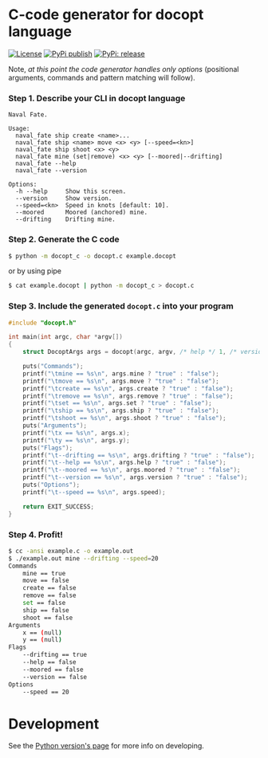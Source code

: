 C-code generator for docopt language
====================================
[![License](https://img.shields.io/badge/license-MIT-blue.svg)](https://opensource.org/licenses/MIT)
[![PyPi publish](https://github.com/offscale/docopt.c/actions/workflows/main.yml/badge.svg)](https://github.com/offscale/docopt.c/actions/workflows/main.yml)
[![PyPi: release](https://img.shields.io/pypi/v/docopt_c.svg?maxAge=3600)](https://pypi.org/project/docopt_c)

Note, *at this point the code generator handles only options*
(positional arguments, commands and pattern matching will follow).

### Step 1. Describe your CLI in docopt language

```
Naval Fate.

Usage:
  naval_fate ship create <name>...
  naval_fate ship <name> move <x> <y> [--speed=<kn>]
  naval_fate ship shoot <x> <y>
  naval_fate mine (set|remove) <x> <y> [--moored|--drifting]
  naval_fate --help
  naval_fate --version

Options:
  -h --help     Show this screen.
  --version     Show version.
  --speed=<kn>  Speed in knots [default: 10].
  --moored      Moored (anchored) mine.
  --drifting    Drifting mine.
```

### Step 2. Generate the C code

```bash
$ python -m docopt_c -o docopt.c example.docopt
```

or by using pipe

```bash
$ cat example.docopt | python -m docopt_c > docopt.c
```

### Step 3. Include the generated `docopt.c` into your program

```c
#include "docopt.h"

int main(int argc, char *argv[])
{
    struct DocoptArgs args = docopt(argc, argv, /* help */ 1, /* version */ "2.0rc2");

    puts("Commands");
    printf("\tmine == %s\n", args.mine ? "true" : "false");
    printf("\tmove == %s\n", args.move ? "true" : "false");
    printf("\tcreate == %s\n", args.create ? "true" : "false");
    printf("\tremove == %s\n", args.remove ? "true" : "false");
    printf("\tset == %s\n", args.set ? "true" : "false");
    printf("\tship == %s\n", args.ship ? "true" : "false");
    printf("\tshoot == %s\n", args.shoot ? "true" : "false");
    puts("Arguments");
    printf("\tx == %s\n", args.x);
    printf("\ty == %s\n", args.y);
    puts("Flags");
    printf("\t--drifting == %s\n", args.drifting ? "true" : "false");
    printf("\t--help == %s\n", args.help ? "true" : "false");
    printf("\t--moored == %s\n", args.moored ? "true" : "false");
    printf("\t--version == %s\n", args.version ? "true" : "false");
    puts("Options");
    printf("\t--speed == %s\n", args.speed);

    return EXIT_SUCCESS;
}
```

### Step 4. Profit!

```bash
$ cc -ansi example.c -o example.out
$ ./example.out mine --drifting --speed=20
Commands
    mine == true
    move == false
    create == false
    remove == false
    set == false
    ship == false
    shoot == false
Arguments
    x == (null)
    y == (null)
Flags
    --drifting == true
    --help == false
    --moored == false
    --version == false
Options
    --speed == 20
```

Development
===========

See the [Python version's page](http://github.com/docopt/docopt) for more
info on developing.
